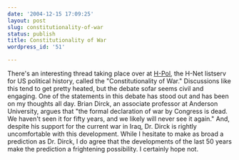 ```yaml
---
date: '2004-12-15 17:09:25'
layout: post
slug: constitutionality-of-war
status: publish
title: Constitutionality of War
wordpress_id: '51'

---
```


There's an interesting thread taking place over at [H-Pol](http://www.h-net.org/~pol/), the H-Net listserv for US political history, called the "Constitutionality of War." Discussions like this tend to get pretty heated, but the debate sofar seems civil and engaging. One of the statements in this debate has stood out and has been on my thoughts  all day. Brian Dirck, an associate professor at Anderson University, argues that "the formal declaration of war by Congress is dead. We haven't seen it for fifty years, and we likely will never see it again." And, despite his support for the current war in Iraq, Dr. Dirck is rightly uncomfortable with this development. While I hesitate to make as broad a prediction as Dr. Dirck, I do agree that the developments of the last 50 years make the prediction a frightening possibility. I certainly hope not.
